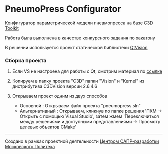 # PneumoPress Configurator

Конфигуратор параметрической модели пневмопресса на базе [C3D Toolkit](https://c3dlabs.com/ru/products/c3d-toolkit/)

Работа была выполнена в качестве конкурсного задания по [хакатону](https://ncmu-utmn.ru/events/forum2022/hackathon)

В решении используется проект статической библиотеки [QtVision](https://github.com/maxchistt/QtVision-Static-Class-Library)

### Сборка проекта

1. Если VS не настроена для работы с Qt, смотрим материал по [ссылке](http://wiki.mpu-cloud.ru/c3d-vision-getting-started)

1. Копируем в папку проекта "C3D" папки "Vision" и "Kernel" из дистрибутива C3DVision версии 2.6.4.6

1. Открываем проект одним из двух способов

   - Основной : Открываем файл проекта "pneumopress.sln"
   - Альтернативный : Открываем, кликнув по папке решения 'ПКМ -> Открыть с помощью Visual Studio', затем жмем 'Переключиться между решениями и доступными представлениями -> Просмотр целевых объектов CMake'

---

Создано в рамках проектной деятельности [Центром САПР-разработки Московского Политеха](https://vk.com/mpu_cloud)
